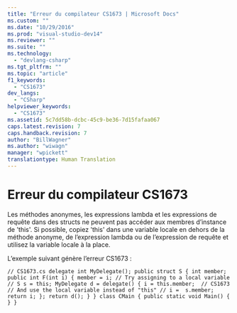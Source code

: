 ```yaml
---
title: "Erreur du compilateur CS1673 | Microsoft Docs"
ms.custom: ""
ms.date: "10/29/2016"
ms.prod: "visual-studio-dev14"
ms.reviewer: ""
ms.suite: ""
ms.technology: 
  - "devlang-csharp"
ms.tgt_pltfrm: ""
ms.topic: "article"
f1_keywords: 
  - "CS1673"
dev_langs: 
  - "CSharp"
helpviewer_keywords: 
  - "CS1673"
ms.assetid: 5c7dd58b-dcbc-45c9-be36-7d15fafaa067
caps.latest.revision: 7
caps.handback.revision: 7
author: "BillWagner"
ms.author: "wiwagn"
manager: "wpickett"
translationtype: Human Translation
---
```

# Erreur du compilateur CS1673
Les méthodes anonymes, les expressions lambda et les expressions de requête dans des structs ne peuvent pas accéder aux membres d’instance de 'this'. Si possible, copiez 'this' dans une variable locale en dehors de la méthode anonyme, de l’expression lambda ou de l’expression de requête et utilisez la variable locale à la place.  
  
 L’exemple suivant génère l’erreur CS1673 :  
  
```  
// CS1673.cs delegate int MyDelegate(); public struct S { int member; public int F(int i) { member = i; // Try assigning to a local variable // S s = this; MyDelegate d = delegate() { i = this.member;  // CS1673 // And use the local variable instead of "this" // i =  s.member; return i; }; return d(); } } class CMain { public static void Main() { } }  
```